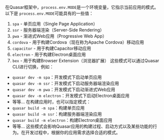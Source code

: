在Quasar框架中，`process.env.MODE`是一个环境变量，它指示当前应用的模式。以下是 `process.env.MODE`可能具有的一些值：

1. `spa` - 单页应用（Single Page Application）
2. `ssr` - 服务器端渲染（Server-Side Rendering）
3. `pwa` - 渐进式Web应用（Progressive Web App）
4. `cordova` - 用于构建Cordova（现在称为Apache Cordova）移动应用
5. `capacitor` - 用于构建Capacitor移动应用
6. `electron` - 用于构建Electron桌面应用
7. `bex` - 用于构建Browser Extension（浏览器扩展）
   这些模式可以通过Quasar CLI进行切换，例如：

- `quasar dev -m spa`：开发模式下启动单页应用
- `quasar dev -m ssr`：开发模式下启动服务器端渲染应用
- `quasar dev -m pwa`：开发模式下启动渐进式Web应用
- `quasar dev -m electron`：开发模式下启动Electron桌面应用
- 等等...
  在构建应用时，也可以指定模式：
- `quasar build -m spa`：构建单页应用
- `quasar build -m ssr`：构建服务器端渲染应用
- `quasar build -m electron`：构建Electron桌面应用
- 等等...
  这些模式会影响Quasar应用的构建过程、启动方式以及某些功能的行为。在开发过程中，根据你的应用需求选择合适的模式。
